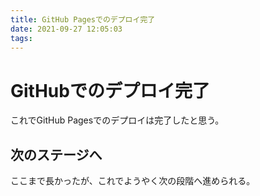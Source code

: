 ```yaml
---
title: GitHub Pagesでのデプロイ完了
date: 2021-09-27 12:05:03
tags:
---
```


# GitHubでのデプロイ完了

これでGitHub Pagesでのデプロイは完了したと思う。

## 次のステージへ

ここまで長かったが、これでようやく次の段階へ進められる。

